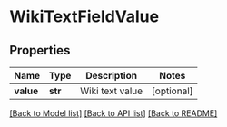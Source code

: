 # WikiTextFieldValue

## Properties
Name | Type | Description | Notes
------------ | ------------- | ------------- | -------------
**value** | **str** | Wiki text value | [optional] 

[[Back to Model list]](../README.md#documentation-for-models) [[Back to API list]](../README.md#documentation-for-api-endpoints) [[Back to README]](../README.md)

